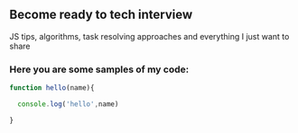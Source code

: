 ## Become ready to tech interview
JS tips, algorithms, task resolving approaches and everything I just want to share

### Here you are some samples of my code:


```javascript
function hello(name){

  console.log('hello',name)

}
```
